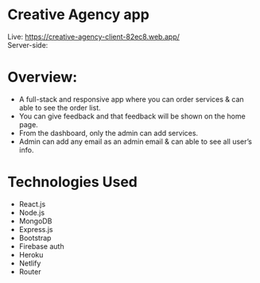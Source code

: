 # Creative Agency app

Live: https://creative-agency-client-82ec8.web.app/
<br />
Server-side:  

# Overview:
   * A full-stack and responsive app where you can order services & can able to see the order list.
   * You can give feedback and that feedback will be shown on the home page.
   * From the dashboard, only the admin can add services.
   * Admin can add any email as an admin email & can able to see all user’s info.

# Technologies Used
  * React.js
  * Node.js
  * MongoDB
  * Express.js
  * Bootstrap
  * Firebase auth
  * Heroku
  * Netlify
  * Router

